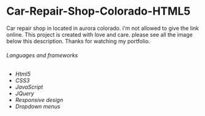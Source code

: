 # Car-Repair-Shop-Colorado-HTML5

Car repair shop in located in aurora colorado. i'm not allowed to give the link online. This project is created with love and care. please see all the image below this description. Thanks for watching my portfolio.

<h6>Languages and frameworks<h6/>

<ul>
 <li>
  Html5
 </li>
  <li>
  CSS3
 </li>
 <li>
  JavaScript
 </li>
 <li>
  JQuery
 </li>
 <li>
  Responsive design
 </li>
 <li>
  Dropdown menus
 </li> 
</ul>


